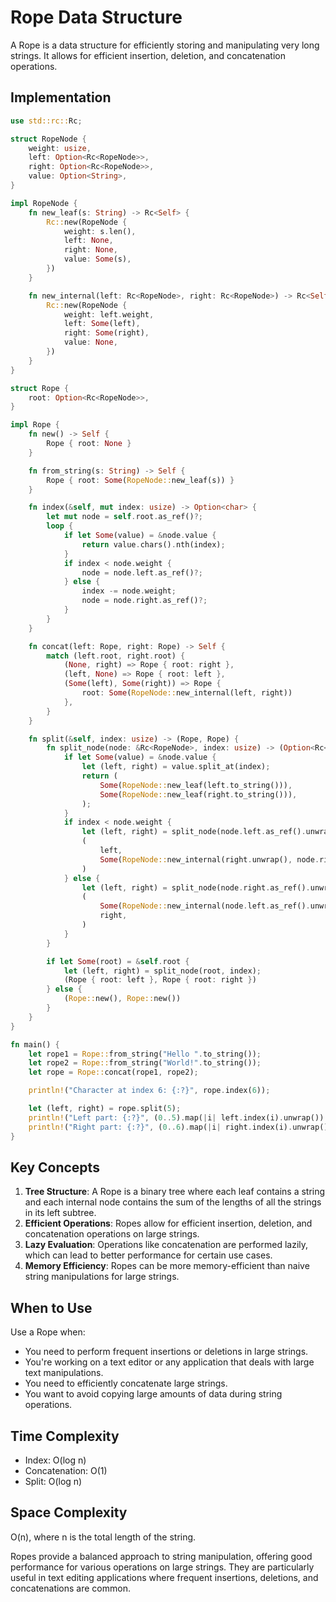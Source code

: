 # Rope Data Structure

A Rope is a data structure for efficiently storing and manipulating very long strings. It allows for efficient insertion, deletion, and concatenation operations.

## Implementation

```rust
use std::rc::Rc;

struct RopeNode {
    weight: usize,
    left: Option<Rc<RopeNode>>,
    right: Option<Rc<RopeNode>>,
    value: Option<String>,
}

impl RopeNode {
    fn new_leaf(s: String) -> Rc<Self> {
        Rc::new(RopeNode {
            weight: s.len(),
            left: None,
            right: None,
            value: Some(s),
        })
    }

    fn new_internal(left: Rc<RopeNode>, right: Rc<RopeNode>) -> Rc<Self> {
        Rc::new(RopeNode {
            weight: left.weight,
            left: Some(left),
            right: Some(right),
            value: None,
        })
    }
}

struct Rope {
    root: Option<Rc<RopeNode>>,
}

impl Rope {
    fn new() -> Self {
        Rope { root: None }
    }

    fn from_string(s: String) -> Self {
        Rope { root: Some(RopeNode::new_leaf(s)) }
    }

    fn index(&self, mut index: usize) -> Option<char> {
        let mut node = self.root.as_ref()?;
        loop {
            if let Some(value) = &node.value {
                return value.chars().nth(index);
            }
            if index < node.weight {
                node = node.left.as_ref()?;
            } else {
                index -= node.weight;
                node = node.right.as_ref()?;
            }
        }
    }

    fn concat(left: Rope, right: Rope) -> Self {
        match (left.root, right.root) {
            (None, right) => Rope { root: right },
            (left, None) => Rope { root: left },
            (Some(left), Some(right)) => Rope {
                root: Some(RopeNode::new_internal(left, right))
            },
        }
    }

    fn split(&self, index: usize) -> (Rope, Rope) {
        fn split_node(node: &Rc<RopeNode>, index: usize) -> (Option<Rc<RopeNode>>, Option<Rc<RopeNode>>) {
            if let Some(value) = &node.value {
                let (left, right) = value.split_at(index);
                return (
                    Some(RopeNode::new_leaf(left.to_string())),
                    Some(RopeNode::new_leaf(right.to_string())),
                );
            }
            if index < node.weight {
                let (left, right) = split_node(node.left.as_ref().unwrap(), index);
                (
                    left,
                    Some(RopeNode::new_internal(right.unwrap(), node.right.as_ref().unwrap().clone())),
                )
            } else {
                let (left, right) = split_node(node.right.as_ref().unwrap(), index - node.weight);
                (
                    Some(RopeNode::new_internal(node.left.as_ref().unwrap().clone(), left.unwrap())),
                    right,
                )
            }
        }

        if let Some(root) = &self.root {
            let (left, right) = split_node(root, index);
            (Rope { root: left }, Rope { root: right })
        } else {
            (Rope::new(), Rope::new())
        }
    }
}

fn main() {
    let rope1 = Rope::from_string("Hello ".to_string());
    let rope2 = Rope::from_string("World!".to_string());
    let rope = Rope::concat(rope1, rope2);

    println!("Character at index 6: {:?}", rope.index(6));

    let (left, right) = rope.split(5);
    println!("Left part: {:?}", (0..5).map(|i| left.index(i).unwrap()).collect::<String>());
    println!("Right part: {:?}", (0..6).map(|i| right.index(i).unwrap()).collect::<String>());
}
```

## Key Concepts

1. **Tree Structure**: A Rope is a binary tree where each leaf contains a string and each internal node contains the sum of the lengths of all the strings in its left subtree.
2. **Efficient Operations**: Ropes allow for efficient insertion, deletion, and concatenation operations on large strings.
3. **Lazy Evaluation**: Operations like concatenation are performed lazily, which can lead to better performance for certain use cases.
4. **Memory Efficiency**: Ropes can be more memory-efficient than naive string manipulations for large strings.

## When to Use

Use a Rope when:

- You need to perform frequent insertions or deletions in large strings.
- You're working on a text editor or any application that deals with large text manipulations.
- You need to efficiently concatenate large strings.
- You want to avoid copying large amounts of data during string operations.

## Time Complexity

- Index: O(log n)
- Concatenation: O(1)
- Split: O(log n)

## Space Complexity

O(n), where n is the total length of the string.

Ropes provide a balanced approach to string manipulation, offering good performance for various operations on large strings. They are particularly useful in text editing applications where frequent insertions, deletions, and concatenations are common.
